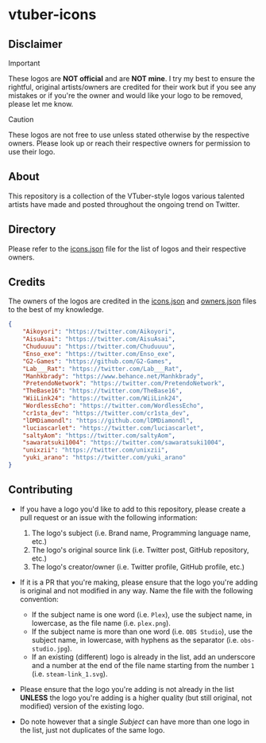 # vtuber-icons

## Disclaimer

> [!IMPORTANT]  
> These logos are **NOT official** and are **NOT mine**. I try my best to ensure the rightful, original artists/owners are credited for their work but if you see any mistakes or if you're the owner and would like your logo to be removed, please let me know.

> [!CAUTION]  
> These logos are not free to use unless stated otherwise by the respective owners. Please look up or reach their respective owners for permission to use their logo.

## About

This repository is a collection of the VTuber-style logos various talented artists have made and posted throughout the ongoing trend on Twitter.

## Directory

Please refer to the [icons.json](data/icons.json) file for the list of logos and their respective owners.

## Credits

The owners of the logos are credited in the [icons.json](data/icons.json) and [owners.json](data/owners.json) files to the best of my knowledge.

```json
{
    "Aikoyori": "https://twitter.com/Aikoyori",
    "AisuAsai": "https://twitter.com/AisuAsai",
    "Chuduuuu": "https://twitter.com/Chuduuuu",
    "Enso_exe": "https://twitter.com/Enso_exe",
    "G2-Games": "https://github.com/G2-Games",
    "Lab___Rat": "https://twitter.com/Lab___Rat",
    "Manhkbrady": "https://www.behance.net/Manhkbrady",
    "PretendoNetwork": "https://twitter.com/PretendoNetwork",
    "TheBase16": "https://twitter.com/TheBase16",
    "WiiLink24": "https://twitter.com/WiiLink24",
    "WordlessEcho": "https://twitter.com/WordlessEcho",
    "cr1sta_dev": "https://twitter.com/cr1sta_dev",
    "lDMDiamondl": "https://github.com/lDMDiamondl",
    "luciascarlet": "https://twitter.com/luciascarlet",
    "saltyAom": "https://twitter.com/saltyAom",
    "sawaratsuki1004": "https://twitter.com/sawaratsuki1004",
    "unixzii": "https://twitter.com/unixzii",
    "yuki_arano": "https://twitter.com/yuki_arano"
}
```

## Contributing

- If you have a logo you'd like to add to this repository, please create a pull request or an issue with the following information:

  1. The logo's subject (i.e. Brand name, Programming language name, etc.)
  2. The logo's original source link (i.e. Twitter post, GitHub repository, etc.)
  3. The logo's creator/owner (i.e. Twitter profile, GitHub profile, etc.)

- If it is a PR that you're making, please ensure that the logo you're adding is original and not modified in any way. Name the file with the following convention:

    - If the subject name is one word (i.e. `Plex`), use the subject name, in lowercase, as the file name (i.e. `plex.png`).
    - If the subject name is more than one word (i.e. `OBS Studio`), use the subject name, in lowercase, with hyphens as the separator (i.e. `obs-studio.jpg`).
    - If an existing (different) logo is already in the list, add an underscore and a number at the end of the file name starting from the number `1` (i.e. `steam-link_1.svg`).

- Please ensure that the logo you're adding is not already in the list **UNLESS** the logo you're adding is a higher quality (but still original, not modified) version of the existing logo.

- Do note however that a single _Subject_ can have more than one logo in the list, just not duplicates of the same logo.
